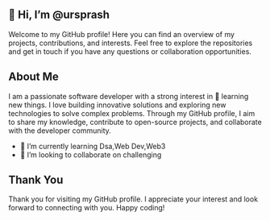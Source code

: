 ## 👋 Hi, I’m @ursprash
Welcome to my GitHub profile! Here you can find an overview of my projects, contributions, and interests. Feel free to explore the repositories and get in touch if you have any questions or collaboration opportunities.

## About Me
I am a passionate software developer with a strong interest in 👀 learning new things. I love building innovative solutions and exploring new technologies to solve complex problems. Through my GitHub profile, I aim to share my knowledge, contribute to open-source projects, and collaborate with the developer community.
- 🌱 I’m currently learning Dsa,Web Dev,Web3
- 💞️ I’m looking to collaborate on challenging

## Thank You
Thank you for visiting my GitHub profile. I appreciate your interest and look forward to connecting with you. Happy coding!
